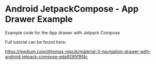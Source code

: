 # Android JetpackCompose - App Drawer Example

Example code for the App drawer with Jetpack Compose

Full tutorial can be found here:

https://medium.com/@tomas-repcik/material-3-navigation-drawer-with-android-jetpack-compose-eda9285f9f4c
